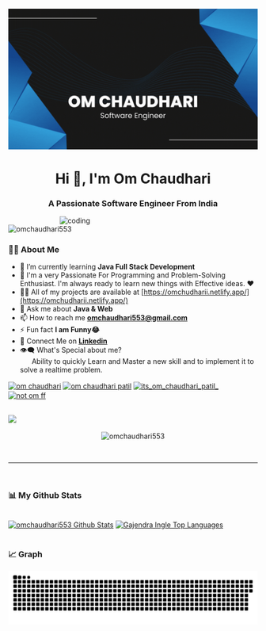 ![logo](https://github.com/omchaudhari553/omchaudhari553/blob/main/om_Chaudhari%5B1%5D.gif)
<h1 align="center">Hi 👋, I'm Om Chaudhari</h1>
<h3 align="center">A Passionate Software Engineer From India</h3>

<img align="right" alt="coding" width="400" src="https://user-images.githubusercontent.com/55389276/140866485-8fb1c876-9a8f-4d6a-98dc-08c4981eaf70.gif">

<p align="left"> <img src="https://komarev.com/ghpvc/?username=omchaudhari553&label=Profile%20views&color=0e75b6&style=flat" alt="omchaudhari553" /> </p>

<!--  __________________________________ About Me __________________________________ -->
<h3 align="left">🙋‍♂️ About Me</h3>

- 🌱 I’m currently learning **Java Full Stack Development**
- 🥋 I'm a very Passionate For Programming and Problem-Solving Enthusiast. I'm always ready to learn new things with Effective ideas. ❤
- 👨‍💻 All of my projects are available at [https://omchudharii.netlify.app/](https://omchudharii.netlify.app/)
- 💬 Ask me about **Java & Web**
- 📫 How to reach me **omchaudhari553@gmail.com**
- ⚡ Fun fact **I am Funny😂**
- 🔗 Connect Me on [**Linkedin**](linkedin.com/in/om-chaudhari-00277a250)
- 👁‍🗨 What's Special about me? <br>
  &nbsp;&nbsp;&nbsp;&nbsp;&nbsp; Ability to quickly Learn and Master a new skill and to implement it to solve a realtime problem.
  
<p align="left">
<a href="https://linkedin.com/in/om chaudhari" target="blank"><img align="center" src="https://raw.githubusercontent.com/rahuldkjain/github-profile-readme-generator/master/src/images/icons/Social/linked-in-alt.svg" alt="om chaudhari" height="30" width="40" /></a>
<a href="https://fb.com/om chaudhari patil" target="blank"><img align="center" src="https://raw.githubusercontent.com/rahuldkjain/github-profile-readme-generator/master/src/images/icons/Social/facebook.svg" alt="om chaudhari patil" height="30" width="40" /></a>
<a href="https://instagram.com/its_om_chaudhari_patil_" target="blank"><img align="center" src="https://raw.githubusercontent.com/rahuldkjain/github-profile-readme-generator/master/src/images/icons/Social/instagram.svg" alt="its_om_chaudhari_patil_" height="30" width="40" /></a>
<a href="https://www.youtube.com/c/not om ff" target="blank"><img align="center" src="https://raw.githubusercontent.com/rahuldkjain/github-profile-readme-generator/master/src/images/icons/Social/youtube.svg" alt="not om ff" height="30" width="40" /></a>
</p>

  <!--  __________________________________ Languages and Tools __________________________________ -->
<br/>
<div align="left">
    <img src="https://skillicons.dev/icons?i=c,java,js,html,css,jquery,bootstrap,react,angular,hibernate,spring,mongodb,mysql,git,github,eclipse,vscode,npm&perline=8" />

</div>

<!--  __________________________________ Streak  __________________________________ -->
<p align="center">
  <img align="center" src="https://github-readme-streak-stats.herokuapp.com/?user=omchaudhari553" alt="omchaudhari553" />
</p>
<br/> 
<hr>
<br/>

<!--  __________________________________ My Github Stats __________________________________ -->


<h3 align="left">📊 My Github Stats</h3>
   <br/>
<a href="https://github.com/omchaudhari553/github-readme-stats">
<img align="center" height="175px" alt="omchaudhari553 Github Stats" 
src="https://github-readme-stats.vercel.app/api?username=omchaudhari553&show_icons=true&count_private=true&theme=react&hide_border=true&bg_color=0D1117" /></a>

  <a href="https://github.com/omchaudhari553/github-readme-stats">
    <img align="center" height="175px" alt="Gajendra Ingle Top Languages" src="https://github-readme-stats.vercel.app/api/top-langs/?username=omchaudhari553&langs_count=8&count_private=true&layout=compact&theme=react&hide_border=true&bg_color=0D1117" />
  </a>
  
<br/>
<br/>

<!--  __________________________________ Graph __________________________________ -->

   <h3 align="left">📈 Graph</h3>
  <p align="center">
      <img src="https://github.com/killshotxd/svgIcons/blob/main/github-contribution-grid-snake.svg" alt="snake">
  </p>
<br/> <br/> 




